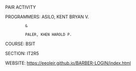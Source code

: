 PAIR ACTIVITY

PROGRAMMERS: ASILO, KENT BRYAN V.

             & 

             PALER, KHEN HAROLD P.

COURSE: BSIT

SECTION: IT2R5

WEBSITE: https://eeoleir.github.io/BARBER-LOGIN/index.html
